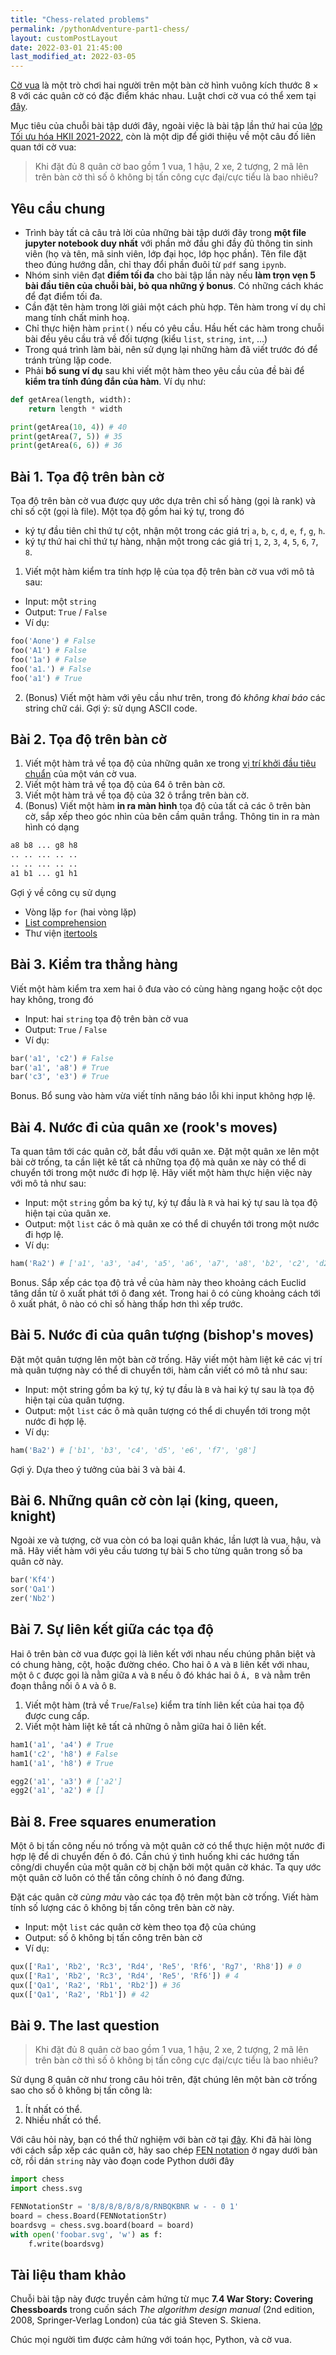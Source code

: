 ```yaml
---
title: "Chess-related problems"
permalink: /pythonAdventure-part1-chess/
layout: customPostLayout
date: 2022-03-01 21:45:00
last_modified_at: 2022-03-05
---
```


[Cờ vua](https://en.wikipedia.org/wiki/Chess) là một trò chơi hai người trên một bàn cờ hình vuông kích thước $8\times 8$ với các quân cờ có đặc điểm khác nhau. Luật chơi cờ vua có thể xem tại [đây](https://en.wikipedia.org/wiki/Rules_of_chess).

Mục tiêu của chuỗi bài tập dưới đây, ngoài việc là bài tập lần thứ hai của [lớp Tối ưu hóa HKII 2021-2022](http://seminar.optima.vn/opt), còn là một dịp để giới thiệu về một câu đố liên quan tới cờ vua:

> Khi đặt đủ 8 quân cờ bao gồm 1 vua, 1 hậu, 2 xe, 2 tượng, 2 mã lên trên bàn cờ thì số ô không bị tấn công cực đại/cực tiểu là bao nhiêu?


## Yêu cầu chung
- Trình bày tất cả câu trả lời của những bài tập dưới đây trong **một file jupyter notebook duy nhất** với phần mở đầu ghi đầy đủ thông tin sinh viên (họ và tên, mã sinh viên, lớp đại học, lớp học phần). Tên file đặt theo đúng hướng dẫn, chỉ thay đổi phần đuôi từ `pdf` sang `ipynb`.
- Nhóm sinh viên đạt **điểm tối đa** cho bài tập lần này nếu **làm trọn vẹn 5 bài đầu tiên của chuỗi bài, bỏ qua những ý bonus**. Có những cách khác để đạt điểm tối đa.
- Cần đặt tên hàm trong lời giải một cách phù hợp. Tên hàm trong ví dụ chỉ mang tính chất minh hoạ.
- Chỉ thực hiện hàm `print()` nếu có yêu cầu. Hầu hết các hàm trong chuỗi bài đều yêu cầu trả về đối tượng (kiểu `list`, `string`, `int`, ...)
- Trong quá trình làm bài, nên sử dụng lại những hàm đã viết trước đó để tránh trùng lặp code.
- Phải **bổ sung ví dụ** sau khi viết một hàm theo yêu cầu của đề bài để **kiểm tra tính đúng đắn của hàm**. Ví dụ như:

```py
def getArea(length, width):
    return length * width

print(getArea(10, 4)) # 40
print(getArea(7, 5)) # 35
print(getArea(6, 6)) # 36
```


## Bài 1. Tọa độ trên bàn cờ
Tọa độ trên bàn cờ vua được quy ước dựa trên chỉ số hàng (gọi là rank) và chỉ số cột (gọi là file). Một tọa độ gồm hai ký tự, trong đó
- ký tự đầu tiên chỉ thứ tự cột, nhận một trong các giá trị `a`, `b`, `c`,  `d`, `e`, `f`, `g`, `h`.
- ký tự thứ hai chỉ thứ tự hàng, nhận một trong các giá trị `1`, `2`, `3`, `4`, `5`, `6`, `7`, `8`.

1. Viết một hàm kiểm tra tính hợp lệ của tọa độ trên bàn cờ vua với mô tả sau:
- Input: một `string`
- Output: `True` / `False`
- Ví dụ:
```py
foo('Aone') # False
foo('A1') # False
foo('1a') # False
foo('a1.') # False
foo('a1') # True
```

2. (Bonus) Viết một hàm với yêu cầu như trên, trong đó _không khai báo_ các string chữ cái. Gợi ý: sử dụng ASCII code.


## Bài 2. Tọa độ trên bàn cờ
1. Viết một hàm trả về tọa độ của những quân xe trong [vị trí khởi đầu tiêu chuẩn](https://lichess.org/editor) của một ván cờ vua.
2. Viết một hàm trả về tọa độ của 64 ô trên bàn cờ.
3. Viết một hàm trả về tọa độ của 32 ô trắng trên bàn cờ.
4. (Bonus) Viết một hàm **in ra màn hình** tọa độ của tất cả các ô trên bàn cờ, sắp xếp theo góc nhìn của bên cầm quân trắng. Thông tin in ra màn hình có dạng
```txt
a8 b8 ... g8 h8
.. .. ... .. ..
.. .. ... .. ..
a1 b1 ... g1 h1
```

Gợi ý về công cụ sử dụng
- Vòng lặp `for` (hai vòng lặp)
- [List comprehension](https://realpython.com/list-comprehension-python/)
- Thư viện [itertools](https://docs.python.org/3/library/itertools.html)


## Bài 3. Kiểm tra thẳng hàng
Viết một hàm kiểm tra xem hai ô đưa vào có cùng hàng ngang hoặc cột dọc hay không, trong đó
- Input: hai `string` tọa độ trên bàn cờ vua
- Output: `True` / `False`
- Ví dụ:
```py
bar('a1', 'c2') # False
bar('a1', 'a8') # True
bar('c3', 'e3') # True
```

Bonus. Bổ sung vào hàm vừa viết tính năng báo lỗi khi input không hợp lệ.


## Bài 4. Nước đi của quân xe (rook's moves)
Ta quan tâm tới các quân cờ, bắt đầu với quân xe. Đặt một quân xe lên một bài cờ trống, ta cần liệt kê tất cả những tọa độ mà quân xe này có thể di chuyển tới trong một nước đi hợp lệ. Hãy viết một hàm thực hiện việc này với mô tả như sau:
- Input: một `string` gồm ba ký tự, ký tự đầu là `R` và hai ký tự sau là tọa độ hiện tại của quân xe.
- Output: một `list` các ô mà quân xe có thể di chuyển tới trong một nước đi hợp lệ.
- Ví dụ:
```py
ham('Ra2') # ['a1', 'a3', 'a4', 'a5', 'a6', 'a7', 'a8', 'b2', 'c2', 'd2', 'e2', 'f2', 'g2', 'h2']
```

Bonus. Sắp xếp các tọa độ trả về của hàm này theo khoảng cách Euclid tăng dần từ ô xuất phát tới ô đang xét. Trong hai ô có cùng khoảng cách tới ô xuất phát, ô nào có chỉ số hàng thấp hơn thì xếp trước.


## Bài 5. Nước đi của quân tượng (bishop's moves)

Đặt một quân tượng lên một bàn cờ trống. Hãy viết một hàm liệt kê các vị trí mà quân tượng này có thể di chuyển tới, hàm cần viết có mô tả như sau:
- Input: một string gồm ba ký tự, ký tự đầu là `B` và hai ký tự sau là tọa độ hiện tại của quân tượng.
- Output: một `list` các ô mà quân tượng có thể di chuyển tới trong một nước đi hợp lệ.
- Ví dụ:
```py
ham('Ba2') # ['b1', 'b3', 'c4', 'd5', 'e6', 'f7', 'g8']
```

Gợi ý. Dựa theo ý tưởng của bài 3 và bài 4.


## Bài 6. Những quân cờ còn lại (king, queen, knight)
Ngoài xe và tượng, cờ vua còn có ba loại quân khác, lần lượt là vua, hậu, và mã. Hãy viết hàm với yêu cầu tương tự bài 5 cho từng quân trong số ba quân cờ này.
```py
bar('Kf4')
sor('Qa1')
zer('Nb2')
```

## Bài 7. Sự liên kết giữa các tọa độ
Hai ô trên bàn cờ vua được gọi là liên kết với nhau nếu chúng phân biệt và có chung hàng, cột, hoặc đường chéo. Cho hai ô `A` và `B` liên kết với nhau, một ô `C` được gọi là nằm giữa `A` và `B` nếu ô đó khác hai ô `Á, B` và nằm trên đoạn thẳng nối ô `A` và ô `B`.

1. Viết một hàm (trả về `True`/`False`) kiểm tra tính liên kết của hai tọa độ được cung cấp.
2. Viết một hàm liệt kê tất cả những ô nằm giữa hai ô liên kết.

```py
ham1('a1', 'a4') # True
ham1('c2', 'h8') # False
ham1('a1', 'h8') # True

egg2('a1', 'a3') # ['a2']
egg2('a1', 'a2') # []
```


## Bài 8. Free squares enumeration
Một ô bị tấn công nếu nó trống và một quân cờ có thể thực hiện một nước đi hợp lệ để di chuyển đến ô đó. Cần chú ý tình huống khi các hướng tấn công/di chuyển của một quân cờ bị chặn bởi một quân cờ khác. Ta quy ước một quân cờ luôn có thể tấn công chính ô nó đang đứng.

Đặt các quân cờ _cùng màu_ vào các tọa độ trên một bàn cờ trống. Viết hàm tính số lượng các ô không bị tấn công trên bàn cờ này.
- Input: một `list` các quân cờ kèm theo tọa độ của chúng
- Output: số ô không bị tấn công trên bàn cờ
- Ví dụ:
```py
qux(['Ra1', 'Rb2', 'Rc3', 'Rd4', 'Re5', 'Rf6', 'Rg7', 'Rh8']) # 0
qux(['Ra1', 'Rb2', 'Rc3', 'Rd4', 'Re5', 'Rf6']) # 4
qux(['Qa1', 'Ra2', 'Rb1', 'Rb2']) # 36
qux(['Qa1', 'Ra2', 'Rb1']) # 42
```


## Bài 9. The last question
> Khi đặt đủ 8 quân cờ bao gồm 1 vua, 1 hậu, 2 xe, 2 tượng, 2 mã lên trên bàn cờ thì số ô không bị tấn công cực đại/cực tiểu là bao nhiêu?

Sử dụng 8 quân cờ như trong câu hỏi trên, đặt chúng lên một bàn cờ trống sao cho số ô không bị tấn công là:
1. Ít nhất có thể.
2. Nhiều nhất có thể.

Với câu hỏi này, bạn có thể thử nghiệm với bàn cờ tại [đây](https://lichess.org/editor). Khi đã hài lòng với cách sắp xếp các quân cờ, hãy sao chép [FEN notation](https://en.wikipedia.org/wiki/Forsyth%E2%80%93Edwards_Notation) ở ngay dưới bàn cờ, rồi dán `string` này vào đoạn code Python dưới đây

```py
import chess
import chess.svg

FENNotationStr = '8/8/8/8/8/8/8/RNBQKBNR w - - 0 1'
board = chess.Board(FENNotationStr)
boardsvg = chess.svg.board(board = board)
with open('foobar.svg', 'w') as f:
    f.write(boardsvg)
```


## Tài liệu tham khảo
Chuỗi bài tập này được truyền cảm hứng từ mục **7.4 War Story: Covering Chessboards** trong cuốn sách _The algorithm design manual_ (2nd edition, 2008, Springer-Verlag London) của tác giả Steven S. Skiena.

Chúc mọi người tìm được cảm hứng với toán học, Python, và cờ vua.

